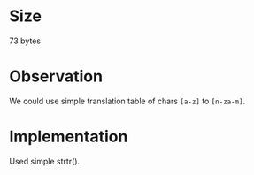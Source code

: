 # Size
73 bytes

# Observation
We could use simple translation table of chars `[a-z]` to `[n-za-m]`.

# Implementation
Used simple strtr().